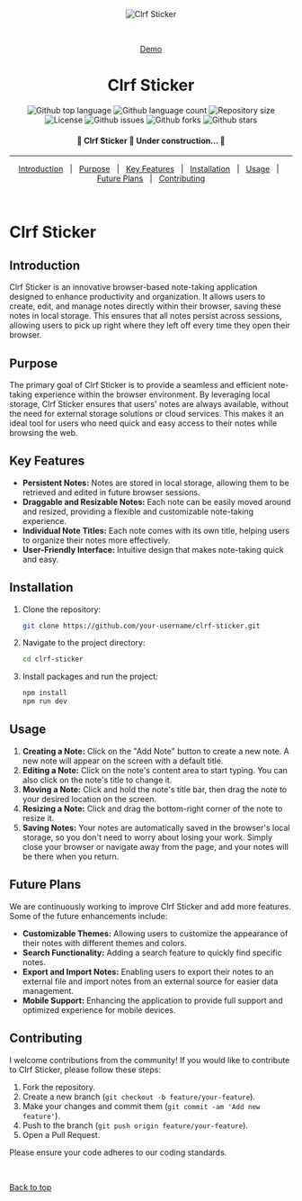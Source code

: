 <div align="center" id="top"> 
  <img src="./.github/app.gif" alt="Clrf Sticker" />

  &#xa0;

  <a href="https://maliksenpai.github.io/clrf-sticker/">Demo</a> 
</div>

<h1 align="center">Clrf Sticker</h1>

<p align="center">
  <img alt="Github top language" src="https://img.shields.io/github/languages/top/maliksenpai/clrf-sticker?color=56BEB8">

  <img alt="Github language count" src="https://img.shields.io/github/languages/count/maliksenpai/clrf-sticker?color=56BEB8">
  
  <img alt="Repository size" src="https://img.shields.io/github/repo-size/maliksenpai/clrf-sticker?color=56BEB8">

  <img alt="License" src="https://img.shields.io/github/license/maliksenpai/clrf-sticker?color=56BEB8">

  <img alt="Github issues" src="https://img.shields.io/github/issues/maliksenpai/clrf-sticker?color=56BEB8" />

  <img alt="Github forks" src="https://img.shields.io/github/forks/maliksenpai/clrf-sticker?color=56BEB8" />

  <img alt="Github stars" src="https://img.shields.io/github/stars/maliksenpai/clrf-sticker?color=56BEB8" /> 
</p>

<!-- Status -->

<h4 align="center"> 
	🚧  Clrf Sticker 🚀 Under construction...  🚧
</h4> 

<hr>

<p align="center">
  <a href="#introduction">Introduction</a> &#xa0; | &#xa0; 
  <a href="#purpose">Purpose</a> &#xa0; | &#xa0;
  <a href="#key-features">Key Features</a> &#xa0; | &#xa0;
  <a href="#installation">Installation</a> &#xa0; | &#xa0;
  <a href="#usage">Usage</a> &#xa0; | &#xa0;
  <a href="#future-plans">Future Plans</a> &#xa0; | &#xa0;
  <a href="#contributing">Contributing</a>
</p>
<br>

# Clrf Sticker

## Introduction

Clrf Sticker is an innovative browser-based note-taking application designed to enhance productivity and organization. It allows users to create, edit, and manage notes directly within their browser, saving these notes in local storage. This ensures that all notes persist across sessions, allowing users to pick up right where they left off every time they open their browser.

##  Purpose

The primary goal of Clrf Sticker is to provide a seamless and efficient note-taking experience within the browser environment. By leveraging local storage, Clrf Sticker ensures that users' notes are always available, without the need for external storage solutions or cloud services. This makes it an ideal tool for users who need quick and easy access to their notes while browsing the web.

## Key Features

- **Persistent Notes:** Notes are stored in local storage, allowing them to be retrieved and edited in future browser sessions.
- **Draggable and Resizable Notes:** Each note can be easily moved around and resized, providing a flexible and customizable note-taking experience.
- **Individual Note Titles:** Each note comes with its own title, helping users to organize their notes more effectively.
- **User-Friendly Interface:** Intuitive design that makes note-taking quick and easy.


## Installation

1. Clone the repository:
    ```bash
    git clone https://github.com/your-username/clrf-sticker.git
    ```

2. Navigate to the project directory:
    ```bash
    cd clrf-sticker
    ```

3. Install packages and run the project:
    ```bash
    npm install
    npm run dev
    ```

## Usage

1. **Creating a Note:** Click on the "Add Note" button to create a new note. A new note will appear on the screen with a default title.
2. **Editing a Note:** Click on the note's content area to start typing. You can also click on the note's title to change it.
3. **Moving a Note:** Click and hold the note's title bar, then drag the note to your desired location on the screen.
4. **Resizing a Note:** Click and drag the bottom-right corner of the note to resize it.
5. **Saving Notes:** Your notes are automatically saved in the browser's local storage, so you don't need to worry about losing your work. Simply close your browser or navigate away from the page, and your notes will be there when you return.


## Future Plans

We are continuously working to improve Clrf Sticker and add more features. Some of the future enhancements include:

- **Customizable Themes:** Allowing users to customize the appearance of their notes with different themes and colors.
- **Search Functionality:** Adding a search feature to quickly find specific notes.
- **Export and Import Notes:** Enabling users to export their notes to an external file and import notes from an external source for easier data management.
- **Mobile Support:** Enhancing the application to provide full support and optimized experience for mobile devices.


## Contributing ##

I welcome contributions from the community! If you would like to contribute to Clrf Sticker, please follow these steps:

1. Fork the repository.
2. Create a new branch (`git checkout -b feature/your-feature`).
3. Make your changes and commit them (`git commit -am 'Add new feature'`).
4. Push to the branch (`git push origin feature/your-feature`).
5. Open a Pull Request.

Please ensure your code adheres to our coding standards.

&#xa0;

<a href="#top">Back to top</a>
